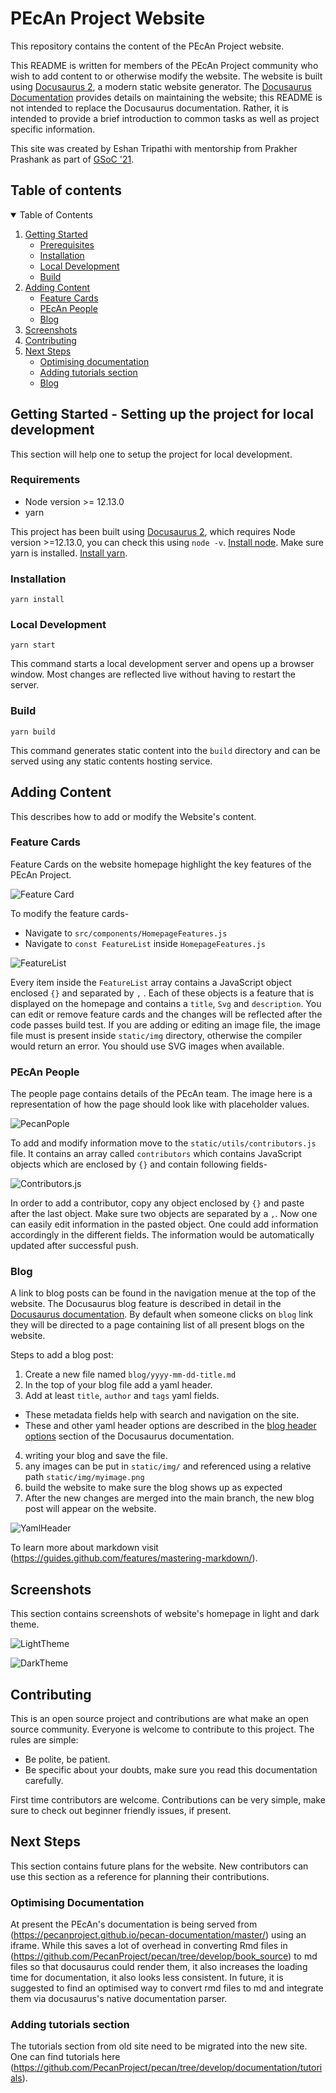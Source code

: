 # PEcAn Project Website

This repository contains the content of the PEcAn Project website. 

This README is written for members of the PEcAn Project community who wish to add content to or otherwise modify the website.
The website is built using [Docusaurus 2](https://docusaurus.io/), a modern static website generator. 
The [Docusaurus Documentation](https://docusaurus.io/docs) provides details on maintaining the website; this README is not intended to replace the Docusaurus documentation. 
Rather, it is intended to provide a brief introduction to common tasks as well as project specific information. 

This site was created by Eshan Tripathi with mentorship from Prakher Prashank as part of [GSoC '21](https://summerofcode.withgoogle.com/). 

## Table of contents

<details open="open">
  <summary>Table of Contents</summary>
  <ol>
    <li>
      <a href="#getting-started">Getting Started</a>
      <ul>
        <li><a href="#prerequisites">Prerequisites</a></li>
        <li><a href="#installation">Installation</a></li>
        <li><a href="#local-development">Local Development</a></li>
        <li><a href="#build">Build</a></li>
      </ul>
    </li>
    <li>
      <a href="#adding-content">Adding Content</a>
      <ul>
        <li><a href="#feature-cards">Feature Cards</a></li>
        <li><a href="#pecan-people">PEcAn People</a></li>
        <li><a href="#blog">Blog</a></li>
      </ul>
    </li>
    <li><a href="#screenshots">Screenshots</a></li>
    <li><a href="#contributing">Contributing</a></li>
    <li>
      <a href="#next-steps">Next Steps</a>
      <ul>
        <li><a href="#optimising-documentation">Optimising documentation</a></li>
        <li><a href="#adding-tutorials">Adding tutorials section</a></li>
        <li><a href="#blog">Blog</a></li>
      </ul>
    </li>
  </ol>
</details>

## Getting Started - Setting up the project for local development 

This section will help one to setup the project for local development.

### Requirements

- Node version >= 12.13.0
- yarn

This project has been built using [Docusaurus 2](https://docusaurus.io/), which requires Node version >=12.13.0, you can check this using `node -v`. [Install node](https://nodejs.org/en/download/).
Make sure yarn is installed. [Install yarn](https://classic.yarnpkg.com/en/docs/install/#debian-stable).

### Installation

```console
yarn install
```

### Local Development

```console
yarn start
```

This command starts a local development server and opens up a browser window. Most changes are reflected live without having to restart the server.

### Build

```console
yarn build
```

This command generates static content into the `build` directory and can be served using any static contents hosting service.

## Adding Content

This describes how to add or modify the Website's content.

### Feature Cards

Feature Cards on the website homepage highlight the key features of the PEcAn Project.

![Feature Card](screenshots/featureCard.png)

To modify the feature cards-

- Navigate to `src/components/HomepageFeatures.js`
- Navigate to `const FeatureList` inside `HomepageFeatures.js`

![FeatureList](screenshots/FeatureList.png)

Every item inside the `FeatureList` array contains a JavaScript object enclosed `{}` and separated by `,` . 
Each of these objects is a feature that is displayed on the homepage and contains a `title`, `Svg` and `description`. 
You can edit or remove feature cards and the changes will be reflected after the code passes build test. 
If you are adding or editing an image file, the image file must is present inside `static/img` directory, otherwise the compiler would return an error.
You should use SVG images when available.

### PEcAn People

The people page contains details of the PEcAn team. The image here is a representation of how the page should look like with placeholder values.

![PecanPople](screenshots/pecanPeople.png)

To add and modify information move to the `static/utils/contributors.js` file. 
It contains an array called `contributors` which contains JavaScript objects which are enclosed by `{}` and contain following fields-

![Contributors.js](screenshots/contributors.png)

In order to add a contributor, copy any object enclosed by `{}` and paste after the last object. Make sure two objects are separated by a `,`. Now one can easily edit information in the pasted object.
One could add information accordingly in the different fields. The information would be automatically updated after successful push.

### Blog

A link to blog posts can be found in the navigation menue at the top of the website. 
The Docusaurus blog feature is described in detail in the [Docusaurus documentation](https://docusaurus.io/docs/blog). 
By default when someone clicks on `blog` link they will be directed to a page containing list of all present blogs on the website.

Steps to add a blog post:

1. Create a new file named  `blog/yyyy-mm-dd-title.md`
2. In the top of your blog file add a yaml header.
3. Add at least `title`, `author` and `tags` yaml fields. 
  - These metadata fields help with search and navigation on the site. 
  - These and other yaml header options are described in the [blog header options](https://docusaurus.io/docs/blog#header-options) section of the Docusaurus documentation.   
4. writing your blog and save the file. 
5. any images can be put in `static/img/` and referenced using a relative path `static/img/myimage.png` 
6. build the website to make sure the blog shows up as expected 
7. After the new changes are merged into the main branch, the new blog post will appear on the website.

![YamlHeader](screenshots/yamlHeader.png)

<!-- instead of that screenshot, perhaps provide a code chunk here  -->

To learn more about markdown visit (https://guides.github.com/features/mastering-markdown/). 


## Screenshots

This section contains screenshots of website's homepage in light and dark theme.

![LightTheme](screenshots/light.png)

![DarkTheme](screenshots/dark.png)

## Contributing

This is an open source project and contributions are what make an open source community.
Everyone is welcome to contribute to this project. The rules are simple:

- Be polite, be patient.
- Be specific about your doubts, make sure you read this documentation carefully.

First time contributors are welcome. Contributions can be very simple, make sure to check out beginner friendly issues, if present.

## Next Steps

This section contains future plans for the website. New contributors can use this section as a reference for planning their contributions.

### Optimising Documentation

At present the PEcAn's documentation is being served from (https://pecanproject.github.io/pecan-documentation/master/) using an iframe. While this saves a lot of overhead in converting Rmd files in (https://github.com/PecanProject/pecan/tree/develop/book_source) to md files so that docusaurus could render them, it also increases the loading time for documentation, it also looks less consistent.
In future, it is suggested to find an optimised way to convert rmd files to md and integrate them via docusaurus's native documentation parser.

### Adding tutorials section

The tutorials section from old site need to be migrated into the new site. 
One can find tutorials here (https://github.com/PecanProject/pecan/tree/develop/documentation/tutorials).

